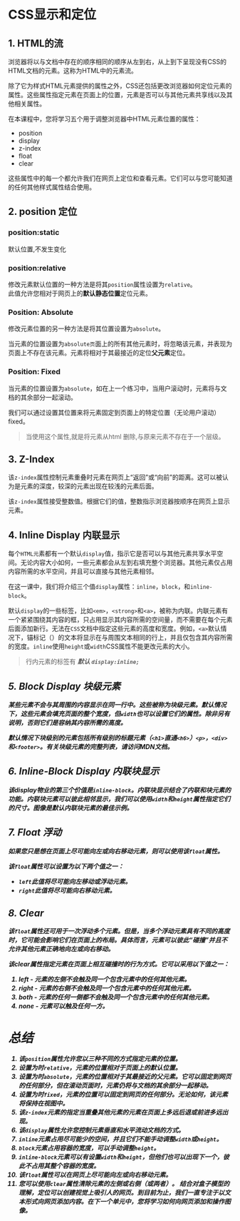 # CSS显示和定位
## 1. HTML的流
浏览器将以与文档中存在的顺序相同的顺序从左到右，从上到下呈现没有CSS的HTML文档的元素。这称为HTML中的元素流。

除了它为样式HTML元素提供的属性之外，CSS还包括更改浏览器如何定位元素的属性。这些属性指定元素在页面上的位置，元素是否可以与其他元素共享线以及其他相关属性。

在本课程中，您将学习五个用于调整浏览器中HTML元素位置的属性：

- position
- display
- z-index
- float
- clear

这些属性中的每一个都允许我们在网页上定位和查看元素。它们可以与您可能知道的任何其他样式属性结合使用。

## 2. position 定位

### position:static
默认位置,不发生变化

### position:relative
修改元素默认位置的一种方法是将其`position`属性设置为`relative`。<br>
此值允许您相对于网页上的**默认静态位置**定位元素。

### Position: Absolute
修改元素位置的另一种方法是将其位置设置为`absolute`。

当元素的位置设置为`absolute页`面上的所有其他元素时，将忽略该元素，并表现为页面上不存在该元素。元素将相对于其最接近的定位**父元素**定位。

### Position: Fixed
当元素的位置设置为`absolute`，如在上一个练习中，当用户滚动时，元素将与文档的其余部分一起滚动。

我们可以通过设置其位置来将元素固定到页面上的特定位置（无论用户滚动）fixed。
> 当使用这个属性,就是将元素从html 删除,与原来元素不存在于一个层级。

## 3. Z-Index
该`z-index`属性控制元素重叠时元素在网页上“返回”或“向前”的距离。这可以被认为是元素的深度，较深的元素出现在较浅的元素后面。

该`z-index`属性接受整数值。根据它们的值，整数指示浏览器按顺序在网页上显示元素。


## 4. Inline Display 内联显示

每个`HTML元`素都有一个默认`display`值，指示它是否可以与其他元素共享水平空间。无论内容大小如何，一些元素都会从左到右填充整个浏览器。其他元素仅占用内容所需的水平空间，并且可以直接与其他元素相邻。

在这一课中，我们将介绍三个值`display`属性：`inline`，`block`，和`inline-block`。

默认`display`的一些标签，比如`<em>`，`<strong>`和`<a>`，被称为内联。内联元素有一个紧紧围绕其内容的框，只占用显示其内容所需的空间量，而不需要在每个元素后面添加新行。无法在`CSS`文档中指定这些元素的高度和宽度。例如，`<a>`默认情况下，锚标记（）的文本将显示在与周围文本相同的行上，并且仅包含其内容所需的宽度。`inline`使用`height`或`width`CSS属性不能更改元素的大小。

> 行内元素的标签有 <strong> <em> <span> 默认 `display:inline;`


## 5. Block Display 块级元素
某些元素不会与其周围的内容显示在同一行中。这些被称为块级元素。默认情况下，这些元素会填充页面的整个宽度，但`width`也可以设置它们的属性。除非另有说明，否则它们是容纳其内容所需的高度。

默认情况下块级别的元素包括所有级别的标题元素（`<h1>`直通`<h6>`）`<p>`，`<div>`和`<footer>`。有关块级元素的完整列表，请访问MDN文档。

## 6. Inline-Block Display 内联块显示
该display物业的第三个价值是`inline-block`。内联块显示结合了内联和块元素的功能。内联块元素可以彼此相邻显示，我们可以使用`width`和`height`属性指定它们的尺寸。图像是默认内联块元素的最佳示例。

## 7. Float 浮动

如果您只是想在页面上尽可能向左或向右移动元素，则可以使用该`float`属性。

该`float`属性可以设置为以下两个值之一：

- `left`此值将尽可能向左移动或浮动元素。
- `right`此值将尽可能向右移动元素。

## 8. Clear
该`float`属性还可用于一次浮动多个元素。但是，当多个浮动元素具有不同的高度时，它可能会影响它们在页面上的布局。具体而言，元素可以彼此“碰撞”并且不允许其他元素正确地向左或向右移动。

该clear属性指定元素在页面上相互碰撞时的行为方式。它可以采用以下值之一：

1. left - 元素的左侧不会触及同一个包含元素中的任何其他元素。
2. right - 元素的右侧不会触及同一个包含元素中的任何其他元素。
3. both - 元素的任何一侧都不会触及同一个包含元素中的任何其他元素。
4. none - 元素可以触及任何一方。


# 总结
1. 该`position`属性允许您以三种不同的方式指定元素的位置。
2. 设置为时`relative`，元素的位置相对于页面上的默认位置。
3. 设置为时`absolute`，元素的位置相对于其最接近的父元素。它可以固定到网页的任何部分，但在滚动页面时，元素仍将与文档的其余部分一起移动。
4. 设置为时`fixed`，元素的位置可以固定到网页的任何部分。无论如何，该元素将保持在视图中。
5. 该`z-index`元素的指定当重叠其他元素的元素在页面上多远后退或前进多远出现。
6. 该`display`属性允许您控制元素垂直和水平流动文档的方式。
7. `inline`元素占用尽可能少的空间，并且它们不能手动调整`width`或`height`。
8. `block`元素占用容器的宽度，可以手动调整`height`。
9. `inline-block`元素可以有设置`width`和`height`，但他们也可以出现下一个，彼此不占用其整个容器的宽度。
10. 该`float`属性可以在网页上尽可能向左或向右移动元素。
11. 您可以使用`clear`属性清除元素的左侧或右侧（或两者）。
结合对盒子模型的理解，定位可以创建视觉上吸引人的网页。到目前为止，我们一直专注于以文本形式向网页添加内容。在下一个单元中，您将学习如何向网页添加和操作图像。
